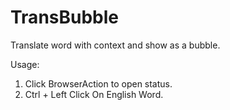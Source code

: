 TransBubble
===========

Translate word with context and show as a bubble.

Usage: 
1) Click BrowserAction to open status.
2) Ctrl + Left Click On English Word.

